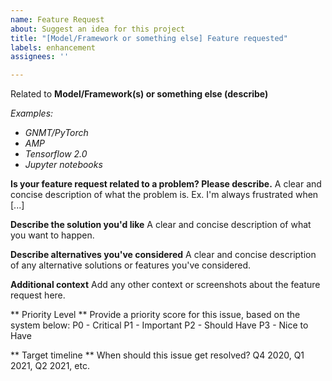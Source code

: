 ```yaml
---
name: Feature Request
about: Suggest an idea for this project
title: "[Model/Framework or something else] Feature requested"
labels: enhancement
assignees: ''

---
```


Related to **Model/Framework(s) or something else (describe)** 

*Examples:* 
* *GNMT/PyTorch* 
* *AMP* 
* *Tensorflow 2.0*
* *Jupyter notebooks*

**Is your feature request related to a problem? Please describe.**
A clear and concise description of what the problem is. Ex. I'm always frustrated when [...]

**Describe the solution you'd like**
A clear and concise description of what you want to happen.

**Describe alternatives you've considered**
A clear and concise description of any alternative solutions or features you've considered.

**Additional context**
Add any other context or screenshots about the feature request here.

** Priority Level **
Provide a priority score for this issue, based on the system below:
P0 - Critical
P1 - Important
P2 - Should Have
P3 - Nice to Have

** Target timeline **
When should this issue get resolved? Q4 2020, Q1 2021, Q2 2021, etc.
